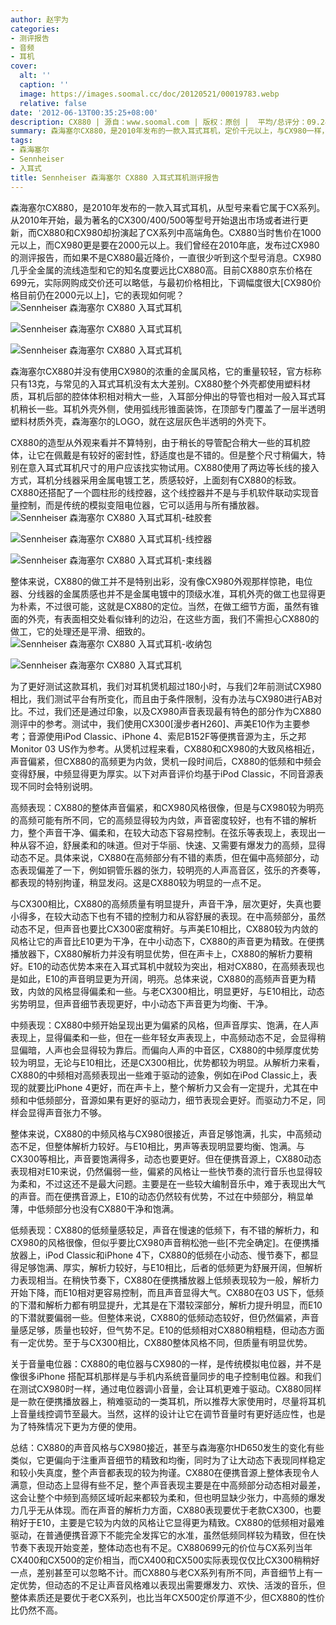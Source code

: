 ```yaml
---
author: 赵宇为
categories:
- 测评报告
- 音频
- 耳机
cover:
  alt: ''
  caption: ''
  image: https://images.soomal.cc/doc/20120521/00019783.webp
  relative: false
date: '2012-06-13T00:35:25+08:00'
description: CX880 | 源自：www.soomal.com | 版权：原创 |  平均/总评分：09.24/305
summary: 森海塞尔CX880，是2010年发布的一款入耳式耳机，定价千元以上，与CX980一样，它是CX系列更新中定位较高端的一款，但显然CX880并没有CX980那么出名。目前CX880的价格有了很大下调，目前售价为699元，与CX980相比，它的表现会如何呢？
tags:
- 森海塞尔
- Sennheiser
- 入耳式
title: Sennheiser 森海塞尔 CX880 入耳式耳机测评报告
---
```


森海塞尔CX880，是2010年发布的一款入耳式耳机，从型号来看它属于CX系列。从2010年开始，最为著名的CX300/400/500等型号开始退出市场或者进行更新，而CX880和CX980却扮演起了CX系列中高端角色。CX880当时售价在1000元以上，而CX980更是要在2000元以上。我们曾经在2010年底，发布过CX980的测评报告，而如果不是CX880最近降价，一直很少听到这个型号消息。CX980几乎全金属的流线造型和它的知名度要远比CX880高。目前CX880京东价格在699元，实际网购成交价还可以略低，与最初价格相比，下调幅度很大[CX980价格目前仍在2000元以上]，它的表现如何呢？
![Sennheiser 森海塞尔 CX880 入耳式耳机](https://images.soomal.cc/doc/20120521/00019779.webp)




![Sennheiser 森海塞尔 CX880 入耳式耳机](https://images.soomal.cc/doc/20120521/00019780.webp)




![Sennheiser 森海塞尔 CX880 入耳式耳机](https://images.soomal.cc/doc/20120521/00019781.webp)




森海塞尔CX880并没有使用CX980的浓重的金属风格，它的重量较轻，官方标称只有13克，与常见的入耳式耳机没有太大差别。CX880整个外壳都使用塑料材质，耳机后部的腔体体积相对稍大一些，入耳部分伸出的导管也相对一般入耳式耳机稍长一些。耳机外壳外侧，使用弧线形锥面装饰，在顶部专门覆盖了一层半透明塑料材质外壳，森海塞尔的LOGO，就在这层灰色半透明的外壳下。

CX880的造型从外观来看并不算特别，由于稍长的导管配合稍大一些的耳机腔体，让它在佩戴是有较好的密封性，舒适度也是不错的。但是整个尺寸稍偏大，特别在意入耳式耳机尺寸的用户应该找实物试用。CX880使用了两边等长线的接入方式，耳机分线器采用金属电镀工艺，质感较好，上面刻有CX880的标致。CX880还搭配了一个圆柱形的线控器，这个线控器并不是与手机软件联动实现音量控制，而是传统的模拟变阻电位器，它可以适用与所有播放器。
![Sennheiser 森海塞尔 CX880 入耳式耳机-硅胶套](https://images.soomal.cc/doc/20120521/00019783.webp)




![Sennheiser 森海塞尔 CX880 入耳式耳机-线控器](https://images.soomal.cc/doc/20120521/00019785.webp)




![Sennheiser 森海塞尔 CX880 入耳式耳机-束线器](https://images.soomal.cc/doc/20120521/00019786.webp)




整体来说，CX880的做工并不是特别出彩，没有像CX980外观那样惊艳，电位器、分线器的金属质感也并不是金属电镀中的顶级水准，耳机外壳的做工也显得更为朴素，不过很可能，这就是CX880的定位。当然，在做工细节方面，虽然有锥面的外壳，有表面相交处看似锋利的边沿，在这些方面，我们不需担心CX880的做工，它的处理还是平滑、细致的。
![Sennheiser 森海塞尔 CX880 入耳式耳机-收纳包](https://images.soomal.cc/doc/20120521/00019790.webp)




![Sennheiser 森海塞尔 CX880 入耳式耳机](https://images.soomal.cc/doc/20120521/00019791.webp)




为了更好测试这款耳机，我们对耳机煲机超过180小时，与我们2年前测试CX980相比，我们测试平台有所变化，而且由于条件限制，没有办法与CX980进行AB对比。不过，我们还是通过印象，以及CX980声音表现最有特色的部分作为CX880测评中的参考。测试中，我们使用CX300[漫步者H260]、声美E10作为主要参考；音源使用iPod Classic、iPhone 4、索尼B152F等便携音源为主，乐之邦Monitor 03 US作为参考。从煲机过程来看，CX880和CX980的大致风格相近，声音偏紧，但CX880的高频更为内敛，煲机一段时间后，CX880的低频和中频会变得舒展，中频显得更为厚实。以下对声音评价均基于iPod Classic，不同音源表现不同时会特别说明。

高频表现：CX880的整体声音偏紧，和CX980风格很像，但是与CX980较为明亮的高频可能有所不同，它的高频显得较为内敛，声音密度较好，也有不错的解析力，整个声音干净、偏柔和，在较大动态下容易控制。在弦乐等表现上，表现出一种从容不迫，舒展柔和的味道。但对于华丽、快速、又需要有爆发力的高频，显得动态不足。具体来说，CX880在高频部分有不错的素质，但在偏中高频部分，动态表现偏差了一下，例如铜管乐器的张力，较明亮的人声高音区，弦乐的齐奏等，都表现的特别拘谨，稍显发闷。这是CX880较为明显的一点不足。

与CX300相比，CX880的高频质量有明显提升，声音干净，层次更好，失真也要小得多，在较大动态下也有不错的控制力和从容舒展的表现。在中高频部分，虽然动态不足，但声音也要比CX300密度稍好。与声美E10相比，CX880较为内敛的风格让它的声音比E10更为干净，在中小动态下，CX880的声音更为精致。在便携播放器下，CX880解析力并没有明显优势，但在声卡上，CX880的解析力要稍好。E10的动态优势本来在入耳式耳机中就较为突出，相对CX880，在高频表现也是如此，E10的声音明显更为开阔，明亮。总体来说，CX880的高频声音更为精致，内敛的风格显得偏柔和一些。与老CX300相比，明显更好，与E10相比，动态劣势明显，但声音细节表现更好，中小动态下声音更为均衡、干净。

中频表现：CX880中频开始呈现出更为偏紧的风格，但声音厚实、饱满，在人声表现上，显得偏柔和一些，但在一些年轻女声表现上，中高频动态不足，会显得稍显偏暗，人声也会显得较为靠后。而偏向人声的中音区，CX880的中频厚度优势较为明显，无论与E10相比，还是CX300相比，优势都较为明显。从解析力来看，CX880的中频相对高频表现出一些难于驱动的迹象，例如在iPod Classic上，表现的就要比iPhone 4更好，而在声卡上，整个解析力又会有一定提升，尤其在中频和中低频部分，音源如果有更好的驱动力，细节表现会更好。而驱动力不足，同样会显得声音张力不够。

整体来说，CX880的中频风格与CX980很接近，声音足够饱满，扎实，中高频动态不足，但整体解析力较好。与E10相比，男声等表现明显要均衡、饱满。与CX300等相比，声音要饱满得多，动态也要更好。但在便携音源上，CX880动态表现相对E10来说，仍然偏弱一些，偏紧的风格让一些快节奏的流行音乐也显得较为柔和，不过这还不是最大问题。主要是在一些较大编制音乐中，难于表现出大气的声音。而在便携音源上，E10的动态仍然较有优势，不过在中频部分，稍显单薄，中低频部分也没有CX880干净和饱满。

低频表现：CX880的低频量感较足，声音在慢速的低频下，有不错的解析力，和CX980的风格很像，但似乎要比CX980声音稍松弛一些[不完全确定]。在便携播放器上，iPod Classic和iPhone 4下，CX880的低频在小动态、慢节奏下，都显得足够饱满、厚实，解析力较好，与E10相比，后者的低频更为舒展开阔，但解析力表现相当。在稍快节奏下，CX880在便携播放器上低频表现较为一般，解析力开始下降，而E10相对更容易控制，而且声音显得大气。CX880在03 US下，低频的下潜和解析力都有明显提升，尤其是在下潜较深部分，解析力提升明显，而E10的下潜就要偏弱一些。但整体来说，CX880的低频动态较好，但仍然偏紧，声音量感足够，质量也较好，但气势不足。E10的低频相对CX880稍粗糙，但动态方面有一定优势。至于与CX300相比，CX880整体风格不同，但质量有明显优势。

关于音量电位器：CX880的电位器与CX980的一样，是传统模拟电位器，并不是像很多iPhone 搭配耳机那样是与手机内系统音量同步的电子控制电位器。和我们在测试CX980时一样，通过电位器调小音量，会让耳机更难于驱动。CX880同样是一款在便携播放器上，稍难驱动的一类耳机，所以推荐大家使用时，尽量将耳机上音量线控调节至最大。当然，这样的设计让它在调节音量时有更好适应性，也是为了特殊情况下更为方便的使用。

总结：CX880的声音风格与CX980接近，甚至与森海塞尔HD650发生的变化有些类似，它更偏向于注重声音细节的精致和均衡，同时为了让大动态下表现同样稳定和较小失真度，整个声音都表现的较为拘谨。CX880在便携音源上整体表现令人满意，但动态上显得有些不足，整个声音表现主要是在中高频部分动态相对最差，这会让整个中频到高频区域听起来都较为柔和，但也明显缺少张力，中高频的爆发力几乎无从体现。而在声音的解析力方面，CX880表现要优于老款CX300，也要稍好于E10，主要是它较为内敛的风格让它显得更为精致。CX880的低频相对最难驱动，在普通便携音源下不能完全发挥它的水准，虽然低频同样较为精致，但在快节奏下表现开始变差，整体动态也有不足。CX880699元的价位与CX系列当年CX400和CX500的定价相当，而CX400和CX500实际表现仅仅比CX300稍稍好一点，差别甚至可以忽略不计。而CX880与老CX系列有所不同，声音细节上有一定优势，但动态的不足让声音风格难以表现出需要爆发力、欢快、活泼的音乐，但整体素质还是要优于老CX系列，也比当年CX500定价厚道不少，但CX880的性价比仍然不高。